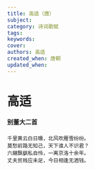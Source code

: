 ```yaml
---
title: 高适（唐）
subject: 
category: 诗词歌赋
tags: 
keywords: 
cover: 
authors: 高适
created_when: 唐朝
updated_when: 
---
```


# 高适

#### 别董大二首

```
千里黄云白日曛，北风吹雁雪纷纷。
莫愁前路无知己，天下谁人不识君？
六翮飘飖私自怜，一离京洛十余年。
丈夫贫贱应未足，今日相逢无酒钱。
```

